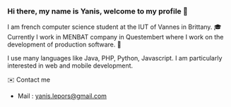 ### Hi there, my name is Yanis, welcome to my profile 👋

  I am french computer science student at the IUT of Vannes in Brittany. 🎓
  Currently I work in MENBAT company in Questembert where I work on the development of production software. 💼
  
  I use many languages like Java, PHP, Python, Javascript.
  I am particularly interested in web and mobile development.
  
  ✉️ Contact me
    
   - Mail : yanis.lepors@gmail.com
